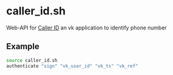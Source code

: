 # caller_id.sh
Web-API for [Caller ID](https://vk.com/called_id) an vk application to identify phone number

## Example
```bash
source caller_id.sh
authenticate "sign" "vk_user_id" "vk_ts" "vk_ref"
```

